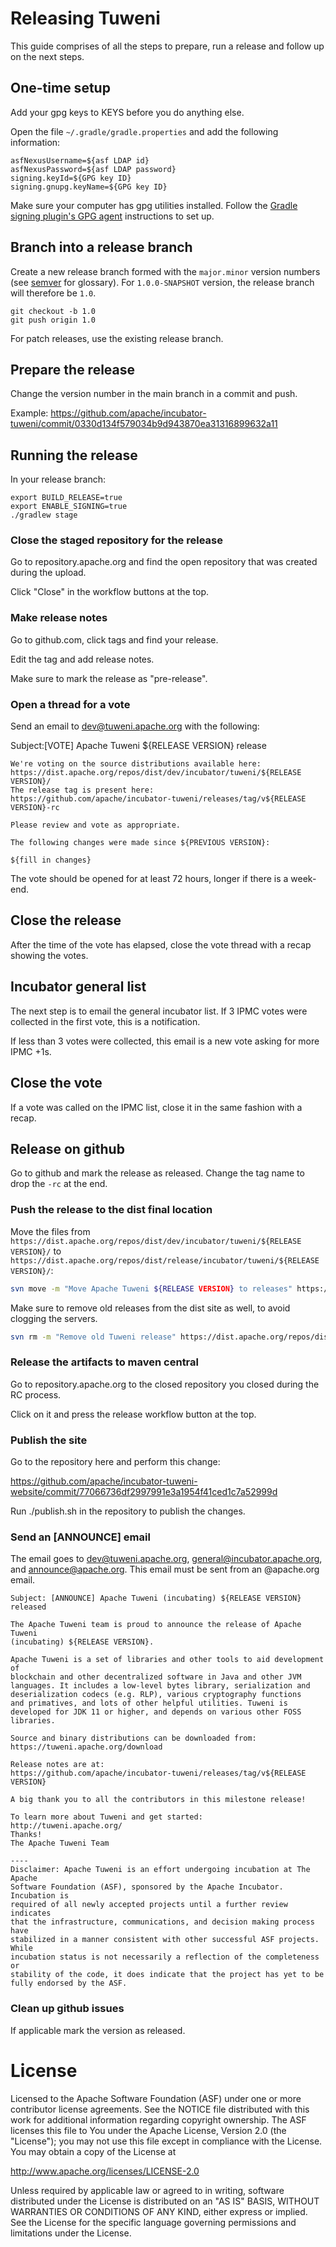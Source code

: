 # Releasing Tuweni

This guide comprises of all the steps to prepare, run a release and follow up on the next steps.

## One-time setup

Add your gpg keys to KEYS before you do anything else.

Open the file `~/.gradle/gradle.properties` and add the following information:

```
asfNexusUsername=${asf LDAP id}
asfNexusPassword=${asf LDAP password}
signing.keyId=${GPG key ID}
signing.gnupg.keyName=${GPG key ID}
```

Make sure your computer has gpg utilities installed. Follow the [Gradle signing plugin's GPG agent](https://docs.gradle.org/current/userguide/signing_plugin.html#sec:using_gpg_agent) instructions to set up.

## Branch into a release branch

Create a new release branch formed with the `major.minor` version numbers (see [semver](https://semver.org/) for glossary). For `1.0.0-SNAPSHOT` version, the release branch will therefore be `1.0`.

```
git checkout -b 1.0
git push origin 1.0
```

For patch releases, use the existing release branch.

## Prepare the release

Change the version number in the main branch in a commit and push.

Example: https://github.com/apache/incubator-tuweni/commit/0330d134f579034b9d943870ea31316899632a11

## Running the release

In your release branch:

```
export BUILD_RELEASE=true
export ENABLE_SIGNING=true
./gradlew stage
```

### Close the staged repository for the release

Go to repository.apache.org and find the open repository that was created during the upload.

Click "Close" in the workflow buttons at the top.

### Make release notes

Go to github.com, click tags and find your release.

Edit the tag and add release notes.

Make sure to mark the release as "pre-release".

### Open a thread for a vote

Send an email to dev@tuweni.apache.org with the following:

Subject:[VOTE] Apache Tuweni ${RELEASE VERSION} release
```
We're voting on the source distributions available here:
https://dist.apache.org/repos/dist/dev/incubator/tuweni/${RELEASE VERSION}/
The release tag is present here:
https://github.com/apache/incubator-tuweni/releases/tag/v${RELEASE VERSION}-rc

Please review and vote as appropriate.

The following changes were made since ${PREVIOUS VERSION}:

${fill in changes}

```

The vote should be opened for at least 72 hours, longer if there is a week-end.

## Close the release

After the time of the vote has elapsed, close the vote thread with a recap showing the votes.

## Incubator general list

The next step is to email the general incubator list. If 3 IPMC votes were collected in the first vote, this is a notification.

If less than 3 votes were collected, this email is a new vote asking for more IPMC +1s.

## Close the vote

If a vote was called on the IPMC list, close it in the same fashion with a recap.

## Release on github

Go to github and mark the release as released. Change the tag name to drop the `-rc` at the end.

### Push the release to the dist final location

Move the files from `https://dist.apache.org/repos/dist/dev/incubator/tuweni/${RELEASE VERSION}/` to 
`https://dist.apache.org/repos/dist/release/incubator/tuweni/${RELEASE VERSION}/`:
```bash
svn move -m "Move Apache Tuweni ${RELEASE VERSION} to releases" https://dist.apache.org/repos/dist/dev/incubator/tuweni/${RELEASE VERSION} https://dist.apache.org/repos/dist/release/incubator/tuweni/${RELEASE VERSION}
```

Make sure to remove old releases from the dist site as well, to avoid clogging the servers.

```bash
svn rm -m "Remove old Tuweni release" https://dist.apache.org/repos/dist/release/incubator/tuweni/OLD_RELEASE
```

### Release the artifacts to maven central

Go to repository.apache.org to the closed repository you closed during the RC process.

Click on it and press the release workflow button at the top.

### Publish the site

Go to the repository here and perform this change:

https://github.com/apache/incubator-tuweni-website/commit/77066736df2997991e3a1954f41ced1c7a52999d

Run ./publish.sh in the repository to publish the changes.

### Send an [ANNOUNCE] email

The email goes to dev@tuweni.apache.org, general@incubator.apache.org, and announce@apache.org.
This email must be sent from an @apache.org email.

```
Subject: [ANNOUNCE] Apache Tuweni (incubating) ${RELEASE VERSION} released

The Apache Tuweni team is proud to announce the release of Apache Tuweni
(incubating) ${RELEASE VERSION}.

Apache Tuweni is a set of libraries and other tools to aid development of
blockchain and other decentralized software in Java and other JVM 
languages. It includes a low-level bytes library, serialization and 
deserialization codecs (e.g. RLP), various cryptography functions 
and primatives, and lots of other helpful utilities. Tuweni is 
developed for JDK 11 or higher, and depends on various other FOSS libraries.

Source and binary distributions can be downloaded from:
https://tuweni.apache.org/download

Release notes are at:
https://github.com/apache/incubator-tuweni/releases/tag/v${RELEASE VERSION}

A big thank you to all the contributors in this milestone release!

To learn more about Tuweni and get started:
http://tuweni.apache.org/
Thanks!
The Apache Tuweni Team

----
Disclaimer: Apache Tuweni is an effort undergoing incubation at The Apache
Software Foundation (ASF), sponsored by the Apache Incubator. Incubation is
required of all newly accepted projects until a further review indicates
that the infrastructure, communications, and decision making process have
stabilized in a manner consistent with other successful ASF projects. While
incubation status is not necessarily a reflection of the completeness or
stability of the code, it does indicate that the project has yet to be
fully endorsed by the ASF.
```

### Clean up github issues

If applicable mark the version as released.

# License

Licensed to the Apache Software Foundation (ASF) under one or more contributor license agreements. See the NOTICE
file distributed with this work for additional information regarding copyright ownership. The ASF licenses this file
to You under the Apache License, Version 2.0 (the "License"); you may not use this file except in compliance with the
License. You may obtain a copy of the License at

http://www.apache.org/licenses/LICENSE-2.0

Unless required by applicable law or agreed to in writing, software distributed under the License is distributed on
an "AS IS" BASIS, WITHOUT WARRANTIES OR CONDITIONS OF ANY KIND, either express or implied. See the License for the
specific language governing permissions and limitations under the License.

